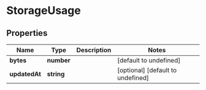 # StorageUsage

## Properties
| Name | Type | Description | Notes |
| ------------ | ------------- | ------------- | ------------- |
| **bytes** | **number** |  | [default to undefined] |
| **updatedAt** | **string** |  | [optional] [default to undefined] |


